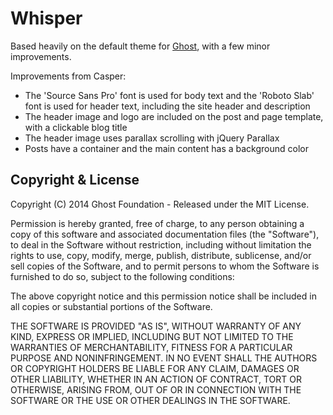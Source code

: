 # Whisper

Based heavily on the default theme for [Ghost](http://github.com/tryghost/ghost/), with a few minor improvements.

Improvements from Casper:
* The 'Source Sans Pro' font is used for body text and the 'Roboto Slab' font is used for header text, including the site header and description
* The header image and logo are included on the post and page template, with a clickable blog title
* The header image uses parallax scrolling with jQuery Parallax
* Posts have a container and the main content has a background color

## Copyright & License

Copyright (C) 2014 Ghost Foundation - Released under the MIT License.

Permission is hereby granted, free of charge, to any person obtaining a copy of this software and associated documentation files (the "Software"), to deal in the Software without restriction, including without limitation the rights to use, copy, modify, merge, publish, distribute, sublicense, and/or sell copies of the Software, and to permit persons to whom the Software is furnished to do so, subject to the following conditions:

The above copyright notice and this permission notice shall be included in all copies or substantial portions of the Software.

THE SOFTWARE IS PROVIDED "AS IS", WITHOUT WARRANTY OF ANY KIND, EXPRESS OR IMPLIED, INCLUDING BUT NOT LIMITED TO THE WARRANTIES OF MERCHANTABILITY, FITNESS FOR A PARTICULAR PURPOSE AND
NONINFRINGEMENT. IN NO EVENT SHALL THE AUTHORS OR COPYRIGHT HOLDERS BE LIABLE FOR ANY CLAIM, DAMAGES OR OTHER LIABILITY, WHETHER IN AN ACTION OF CONTRACT, TORT OR OTHERWISE, ARISING FROM, OUT OF OR IN CONNECTION WITH THE SOFTWARE OR THE USE OR OTHER DEALINGS IN THE SOFTWARE.

